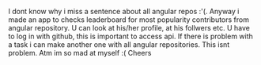 I dont know why i miss a sentence about all angular repos :'(. Anyway i made an app to checks leaderboard for most popularity contributors from
angular repository. U can look at his/her profile, at his follwers etc. U have to log in with github, this is important to access api. If there is problem
with a task i can make another one with all angular repositories. This isnt problem. Atm im so mad at myself :( Cheers